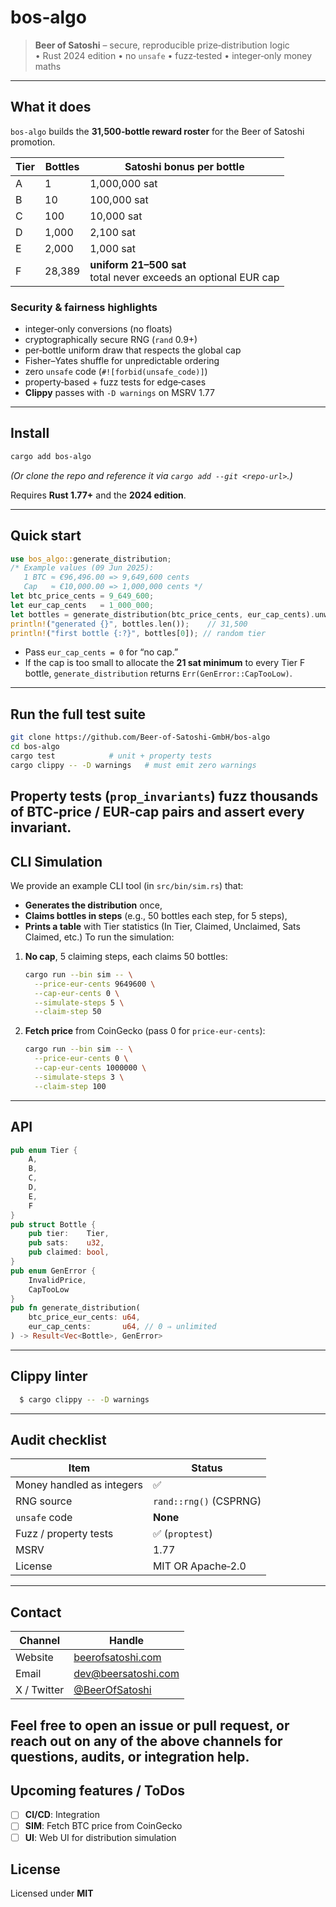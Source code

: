 # bos‑algo

> **Beer of Satoshi** – secure, reproducible prize‑distribution logic  
> • Rust 2024 edition • no `unsafe` • fuzz‑tested • integer‑only money maths
---

## What it does

`bos‑algo` builds the **31,500‑bottle reward roster** for the Beer of Satoshi promotion.

| Tier | Bottles | Satoshi bonus per bottle                                            |
|------|---------|---------------------------------------------------------------------|
| A    | 1       | 1,000,000 sat                                                       |
| B    | 10      | 100,000 sat                                                         |
| C    | 100     | 10,000 sat                                                          |
| D    | 1,000   | 2,100 sat                                                           |
| E    | 2,000   | 1,000 sat                                                           |
| F    | 28,389  | **uniform 21–500 sat** <br> total never exceeds an optional EUR cap |

### Security & fairness highlights

- integer‑only conversions (no floats)
- cryptographically secure RNG (`rand` 0.9+)
- per‑bottle uniform draw that respects the global cap
- Fisher–Yates shuffle for unpredictable ordering
- zero `unsafe` code (`#![forbid(unsafe_code)]`)
- property‑based + fuzz tests for edge‑cases
- **Clippy** passes with `-D warnings` on MSRV 1.77

---

## Install

```bash
cargo add bos-algo
````

*(Or clone the repo and reference it via `cargo add --git <repo-url>`.)*

Requires **Rust 1.77+** and the **2024 edition**.

---

## Quick start

```rust
use bos_algo::generate_distribution;
/* Example values (09 Jun 2025):
   1 BTC ≈ €96,496.00 => 9,649,600 cents
   Cap   ≈ €10,000.00 => 1,000,000 cents */
let btc_price_cents = 9_649_600;
let eur_cap_cents   = 1_000_000;
let bottles = generate_distribution(btc_price_cents, eur_cap_cents).unwrap();
println!("generated {}", bottles.len());    // 31,500
println!("first bottle {:?}", bottles[0]); // random tier
```

* Pass `eur_cap_cents = 0` for “no cap.”
* If the cap is too small to allocate the **21 sat minimum** to every Tier F bottle, `generate_distribution` returns
  `Err(GenError::CapTooLow)`.

---

## Run the full test suite

```bash
git clone https://github.com/Beer-of-Satoshi-GmbH/bos-algo
cd bos-algo
cargo test            # unit + property tests
cargo clippy -- -D warnings   # must emit zero warnings
```

Property tests (`prop_invariants`) fuzz thousands of BTC‑price / EUR‑cap pairs and assert every invariant.
---

## CLI Simulation

We provide an example CLI tool (in `src/bin/sim.rs`) that:

* **Generates the distribution** once,
* **Claims bottles in steps** (e.g., 50 bottles each step, for 5 steps),
* **Prints a table** with Tier statistics (In Tier, Claimed, Unclaimed, Sats Claimed, etc.)
  To run the simulation:

1. **No cap**, 5 claiming steps, each claims 50 bottles:
   ```bash
   cargo run --bin sim -- \
     --price-eur-cents 9649600 \
     --cap-eur-cents 0 \
     --simulate-steps 5 \
     --claim-step 50
   ```
2. **Fetch price** from CoinGecko (pass 0 for `price-eur-cents`):
   ```bash
   cargo run --bin sim -- \
     --price-eur-cents 0 \
     --cap-eur-cents 1000000 \
     --simulate-steps 3 \
     --claim-step 100
   ```

---

## API

```rust
pub enum Tier {
    A,
    B,
    C,
    D,
    E,
    F
}
pub struct Bottle {
    pub tier:    Tier,
    pub sats:    u32,
    pub claimed: bool,
}
pub enum GenError {
    InvalidPrice,
    CapTooLow
}
pub fn generate_distribution(
    btc_price_eur_cents: u64,
    eur_cap_cents:       u64, // 0 ⇒ unlimited
) -> Result<Vec<Bottle>, GenError>
```

---

## Clippy linter

```bash
  $ cargo clippy -- -D warnings
```

---

## Audit checklist

| Item                      | Status                 |
|---------------------------|------------------------|
| Money handled as integers | ✅                      |
| RNG source                | `rand::rng()` (CSPRNG) |
| `unsafe` code             | **None**               |
| Fuzz / property tests     | ✅ (`proptest`)         |
| MSRV                      | 1.77                   |
| License                   | MIT OR Apache‑2.0      |

---

## Contact

| Channel     | Handle                                            |
|-------------|---------------------------------------------------|
| Website     | [beerofsatoshi.com](https://beerofsatoshi.com/)   |
| Email       | [dev@beersatoshi.com](mailto:dev@beersatoshi.com) |
| X / Twitter | [@BeerOfSatoshi](https://x.com/BeerOfSatoshi)     |

Feel free to open an issue or pull request, or reach out on any of the above channels for questions, audits, or integration help.
---

## Upcoming features / ToDos

- [ ] **CI/CD**: Integration
- [ ] **SIM**: Fetch BTC price from CoinGecko
- [ ] **UI**: Web UI for distribution simulation

## License

Licensed under **MIT**
